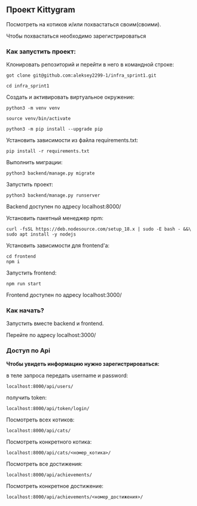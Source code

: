 ## Проект Kittygram

Посмотреть на котиков и/или похвастаться своим(своими).

Чтобы похвастаться необходимо зарегистрироваться


### Как запустить проект:

Клонировать репозиторий и перейти в него в командной строке:
````
got clone git@github.com:aleksey2299-1/infra_sprint1.git

cd infra_sprint1
````
Cоздать и активировать виртуальное окружение:
````
python3 -m venv venv

source venv/bin/activate

python3 -m pip install --upgrade pip
````
Установить зависимости из файла requirements.txt:
````
pip install -r requirements.txt
````
Выполнить миграции:
````
python3 backend/manage.py migrate
````
Запустить проект:
````
python3 backend/manage.py runserver
````
Backend доступен по адресу localhost:8000/

Установить пакетный менеджер npm:
````
curl -fsSL https://deb.nodesource.com/setup_18.x | sudo -E bash - &&\
sudo apt install -y nodejs
````
Установить зависимости для frontend'а:
````
cd frontend
npm i
````
Запустить frontend:
````
npm run start
````
Frontend доступен по адресу localhost:3000/

### Как начать?

Запустить вместе backend и frontend.

Перейте по адресу localhost:3000/

### Доступ по Api

__Чтобы увидеть информацию нужно зарегистрироваться:__

в теле запроса передать username и password:
````
localhost:8000/api/users/
````
получить token:
````
localhost:8000/api/token/login/
````


Посмотреть всеx котиков:
````
localhost:8000/api/cats/
````

Посмотреть конкретного котика:
````
localhost:8000/api/cats/<номер_котика>/
````

Посмотреть все достижения:
````
localhost:8000/api/achievements/
````

Посмотреть конкретное достижение:
````
localhost:8000/api/achievements/<номер_достижения>/
````
